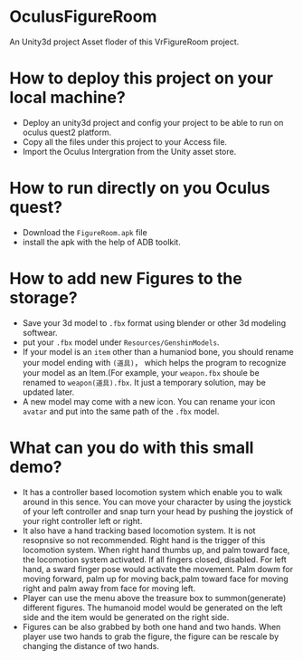 # OculusFigureRoom
 An Unity3d project Asset floder of this VrFigureRoom project.
# How to deploy this project on your local machine?
-  Deploy an unity3d project and config your project to be able to run on oculus quest2 platform.
-  Copy all the files under this project to your Access file.
-  Import the Oculus Intergration from the Unity asset store.
# How to run directly on you Oculus quest?
-  Download the `FigureRoom.apk` file 
-  install the apk with the help of ADB toolkit.
# How to add new Figures to the storage?
- Save your 3d model to `.fbx` format using blender or other 3d modeling softwear.
- put your `.fbx` model under `Resources/GenshinModels`.
- If your model is an `item` other than a humaniod bone, you should rename your model ending with `(道具)`， which helps the program to recognize your model as an Item.(For example, your `weapon.fbx` shoule be renamed to `weapon(道具).fbx`. It just a temporary solution, may be updated later.
- A new model may come with a new icon. You can rename your icon `avatar` and put into the same path of the `.fbx` model.
# What can you do with this small demo?
- It has a controller based locomotion system which enable you to walk around in this sence. You can move your character by using the joystick of your left controller and snap turn your head by pushing the joystick of your right controller left or right.
- It also have a hand tracking based locomotion system. It is not resopnsive so not recommended. Right hand is the trigger of this locomotion system. When right hand thumbs up, and palm toward face, the locomotion system activated. If all fingers closed, disabled. For left hand, a sward finger pose would activate the movement. Palm dowm for moving forward, palm up for moving back,palm toward face for moving right and palm away from face for moving left.
- Player can use the menu above the treasure box to summon(generate) different figures. The humanoid model would be generated on the left side and the item would be generated on the right side. 
- Figures can be also grabbed by both one hand and two hands. When player use two hands to grab the figure, the figure can be rescale by changing the distance of two hands.

